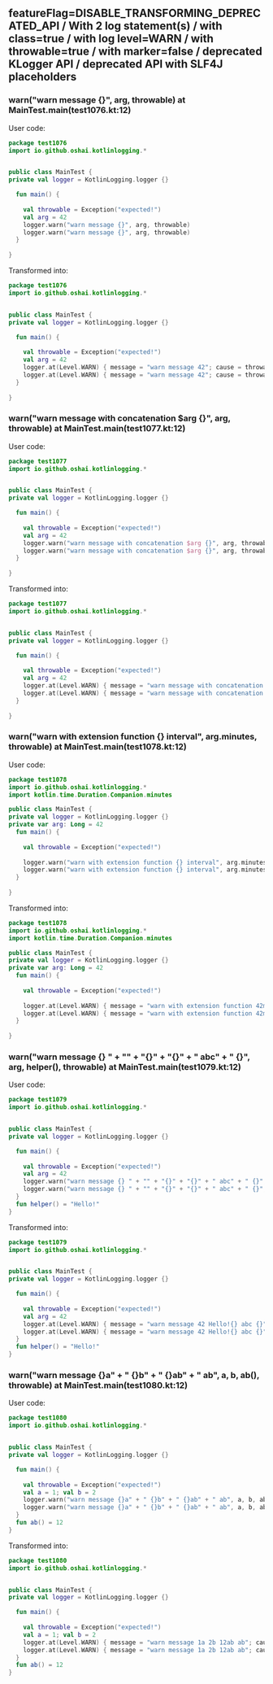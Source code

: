## featureFlag=DISABLE_TRANSFORMING_DEPRECATED_API / With 2 log statement(s) / with class=true / with log level=WARN / with throwable=true / with marker=false / deprecated KLogger API / deprecated API with SLF4J placeholders



###  warn("warn message {}", arg, throwable) at MainTest.main(test1076.kt:12)

User code:
```kotlin
package test1076
import io.github.oshai.kotlinlogging.*


public class MainTest {
private val logger = KotlinLogging.logger {}

  fun main() {
    
    val throwable = Exception("expected!")
    val arg = 42
    logger.warn("warn message {}", arg, throwable)
    logger.warn("warn message {}", arg, throwable)
  }
  
}


```
  
Transformed into:
```kotlin
package test1076
import io.github.oshai.kotlinlogging.*


public class MainTest {
private val logger = KotlinLogging.logger {}

  fun main() {
    
    val throwable = Exception("expected!")
    val arg = 42
    logger.at(Level.WARN) { message = "warn message 42"; cause = throwable; internalCompilerData = KLoggingEventBuilder.InternalCompilerData(messageTemplate = "warn message {}")
    logger.at(Level.WARN) { message = "warn message 42"; cause = throwable; internalCompilerData = KLoggingEventBuilder.InternalCompilerData(messageTemplate = "warn message {}")
  }
  
}


```

###  warn("warn message with concatenation $arg {}", arg, throwable) at MainTest.main(test1077.kt:12)

User code:
```kotlin
package test1077
import io.github.oshai.kotlinlogging.*


public class MainTest {
private val logger = KotlinLogging.logger {}

  fun main() {
    
    val throwable = Exception("expected!")
    val arg = 42
    logger.warn("warn message with concatenation $arg {}", arg, throwable)
    logger.warn("warn message with concatenation $arg {}", arg, throwable)
  }
  
}


```
  
Transformed into:
```kotlin
package test1077
import io.github.oshai.kotlinlogging.*


public class MainTest {
private val logger = KotlinLogging.logger {}

  fun main() {
    
    val throwable = Exception("expected!")
    val arg = 42
    logger.at(Level.WARN) { message = "warn message with concatenation 42 42"; cause = throwable; internalCompilerData = KLoggingEventBuilder.InternalCompilerData(messageTemplate = "warn message with concatenation 42 {}")
    logger.at(Level.WARN) { message = "warn message with concatenation 42 42"; cause = throwable; internalCompilerData = KLoggingEventBuilder.InternalCompilerData(messageTemplate = "warn message with concatenation 42 {}")
  }
  
}


```

###  warn("warn with extension function {} interval", arg.minutes, throwable) at MainTest.main(test1078.kt:12)

User code:
```kotlin
package test1078
import io.github.oshai.kotlinlogging.*
import kotlin.time.Duration.Companion.minutes

public class MainTest {
private val logger = KotlinLogging.logger {}
private var arg: Long = 42
  fun main() {
    
    val throwable = Exception("expected!")
    
    logger.warn("warn with extension function {} interval", arg.minutes, throwable)
    logger.warn("warn with extension function {} interval", arg.minutes, throwable)
  }
  
}


```
  
Transformed into:
```kotlin
package test1078
import io.github.oshai.kotlinlogging.*
import kotlin.time.Duration.Companion.minutes

public class MainTest {
private val logger = KotlinLogging.logger {}
private var arg: Long = 42
  fun main() {
    
    val throwable = Exception("expected!")
    
    logger.at(Level.WARN) { message = "warn with extension function 42m interval"; cause = throwable; internalCompilerData = KLoggingEventBuilder.InternalCompilerData(messageTemplate = "warn with extension function {} interval")
    logger.at(Level.WARN) { message = "warn with extension function 42m interval"; cause = throwable; internalCompilerData = KLoggingEventBuilder.InternalCompilerData(messageTemplate = "warn with extension function {} interval")
  }
  
}


```

###  warn("warn message {} " + "" + "{}" + "{}" + " abc" + " {}", arg, helper(), throwable) at MainTest.main(test1079.kt:12)

User code:
```kotlin
package test1079
import io.github.oshai.kotlinlogging.*


public class MainTest {
private val logger = KotlinLogging.logger {}

  fun main() {
    
    val throwable = Exception("expected!")
    val arg = 42
    logger.warn("warn message {} " + "" + "{}" + "{}" + " abc" + " {}", arg, helper(), throwable)
    logger.warn("warn message {} " + "" + "{}" + "{}" + " abc" + " {}", arg, helper(), throwable)
  }
  fun helper() = "Hello!"
}


```
  
Transformed into:
```kotlin
package test1079
import io.github.oshai.kotlinlogging.*


public class MainTest {
private val logger = KotlinLogging.logger {}

  fun main() {
    
    val throwable = Exception("expected!")
    val arg = 42
    logger.at(Level.WARN) { message = "warn message 42 Hello!{} abc {}"; cause = throwable; internalCompilerData = KLoggingEventBuilder.InternalCompilerData(messageTemplate = "warn message {} {}{} abc {}")
    logger.at(Level.WARN) { message = "warn message 42 Hello!{} abc {}"; cause = throwable; internalCompilerData = KLoggingEventBuilder.InternalCompilerData(messageTemplate = "warn message {} {}{} abc {}")
  }
  fun helper() = "Hello!"
}


```

###  warn("warn message {}a" + " {}b" + " {}ab" + " ab", a, b, ab(), throwable) at MainTest.main(test1080.kt:12)

User code:
```kotlin
package test1080
import io.github.oshai.kotlinlogging.*


public class MainTest {
private val logger = KotlinLogging.logger {}

  fun main() {
    
    val throwable = Exception("expected!")
    val a = 1; val b = 2
    logger.warn("warn message {}a" + " {}b" + " {}ab" + " ab", a, b, ab(), throwable)
    logger.warn("warn message {}a" + " {}b" + " {}ab" + " ab", a, b, ab(), throwable)
  }
  fun ab() = 12
}


```
  
Transformed into:
```kotlin
package test1080
import io.github.oshai.kotlinlogging.*


public class MainTest {
private val logger = KotlinLogging.logger {}

  fun main() {
    
    val throwable = Exception("expected!")
    val a = 1; val b = 2
    logger.at(Level.WARN) { message = "warn message 1a 2b 12ab ab"; cause = throwable; internalCompilerData = KLoggingEventBuilder.InternalCompilerData(messageTemplate = "warn message {}a {}b {}ab ab")
    logger.at(Level.WARN) { message = "warn message 1a 2b 12ab ab"; cause = throwable; internalCompilerData = KLoggingEventBuilder.InternalCompilerData(messageTemplate = "warn message {}a {}b {}ab ab")
  }
  fun ab() = 12
}


```
